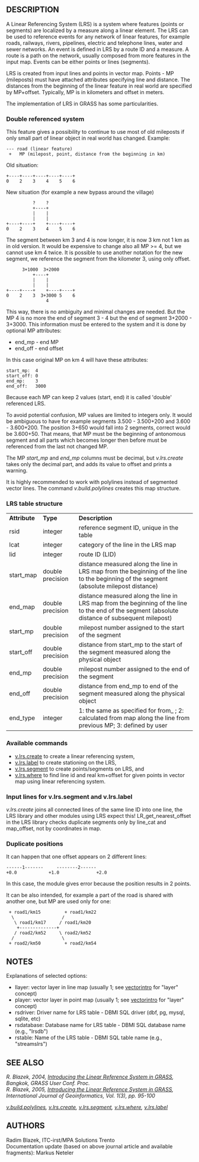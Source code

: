 ## DESCRIPTION

A Linear Referencing System (LRS) is a system where features (points or
segments) are localized by a measure along a linear element. The LRS can
be used to reference events for any network of linear features, for
example roads, railways, rivers, pipelines, electric and telephone
lines, water and sewer networks. An event is defined in LRS by a route
ID and a measure. A route is a path on the network, usually composed
from more features in the input map. Events can be either points or
lines (segments).

LRS is created from input lines and points in vector map. Points - MP
(mileposts) must have attached attributes specifying line and distance.
The distances from the beginning of the linear feature in real world are
specified by MP+offset. Typically, MP is in kilometers and offset in
meters.

The implementation of LRS in GRASS has some particularities.

### Double referenced system

This feature gives a possibility to continue to use most of old
mileposts if only small part of linear object in real world has changed.
Example:

```shell
--- road (linear feature)
 +   MP (milepost, point, distance from the beginning in km)
```

Old situation:

```shell
+----+----+----+----+----+
0    2    3    4    5    6
```

New situation (for example a new bypass around the village)

```shell
          ?    ?
          +----+
          |    |
          |    |
+----+----+    +----+----+
0    2    3    4    5    6
```

The segment between km 3 and 4 is now longer, it is now 3 km not 1 km as
in old version. It would be expensive to change also all MP \>= 4, but
we cannot use km 4 twice. It is possible to use another notation for the
new segment, we reference the segment from the kilometer 3, using only
offset.

```shell
      3+1000  3+2000
          +----+
          |    |
          |    |
+----+----+    +----+----+
0    2    3  3+3000 5    6
               4
```

This way, there is no ambiguity and minimal changes are needed. But the
MP 4 is no more the end of segment 3 - 4 but the end of segment 3+2000 -
3+3000. This information must be entered to the system and it is done by
optional MP attributes:

- end_mp - end MP
- end_off - end offset

In this case original MP on km 4 will have these attributes:

```shell
start_mp:  4
start_off: 0
end_mp:    3
end_off:   3000
```

Because each MP can keep 2 values (start, end) it is called 'double'
referenced LRS.

To avoid potential confusion, MP values are limited to integers only. It
would be ambiguous to have for example segments 3.500 - 3.500+200 and
3.600 - 3.600+200. The position 3+650 would fall into 2 segments,
correct would be 3.600+50. That means, that MP must be the beginning of
antonomous segment and all parts which becomes longer then before must
be referenced from the last not changed MP.

The MP *start_mp* and *end_mp* columns must be decimal, but
*v.lrs.create* takes only the decimal part, and adds its value to offset
and prints a warning.

It is highly recommended to work with polylines instead of segmented
vector lines. The command *v.build.polylines* creates this map
structure.

### LRS table structure

|               |                  |                                                                                                                                                 |
|---------------|------------------|-------------------------------------------------------------------------------------------------------------------------------------------------|
| **Attribute** | **Type**         | **Description**                                                                                                                                 |
| rsid          | integer          | reference segment ID, unique in the table                                                                                                       |
| lcat          | integer          | category of the line in the LRS map                                                                                                             |
| lid           | integer          | route ID (LID)                                                                                                                                  |
| start_map     | double precision | distance measured along the line in LRS map from the beginning of the line to the beginning of the segment (absolute milepost distance)         |
| end_map       | double precision | distance measured along the line in LRS map from the beginning of the line to the end of the segment (absolute distance of subsequent milepost) |
| start_mp      | double precision | milepost number assigned to the start of the segment                                                                                            |
| start_off     | double precision | distance from start_mp to the start of the segment measured along the physical object                                                           |
| end_mp        | double precision | milepost number assigned to the end of the segment                                                                                              |
| end_off       | double precision | distance from end_mp to end of the segment measured along the physical object                                                                   |
| end_type      | integer          | 1: the same as specified for from\_ ; 2: calculated from map along the line from previous MP; 3: defined by user                                |

### Available commands

- [v.lrs.create](v.lrs.create.md) to create a linear referencing system,
- [v.lrs.label](v.lrs.label.md) to create stationing on the LRS,
- [v.lrs.segment](v.lrs.segment.md) to create points/segments on LRS,
  and
- [v.lrs.where](v.lrs.where.md) to find line id and real km+offset for
  given points in vector map using linear referencing system.

### Input lines for v.lrs.segment and v.lrs.label

*v.lrs.create* joins all connected lines of the same line ID into one
line, the LRS library and other modules using LRS expect this!
LR_get_nearest_offset in the LRS library checks duplicate segments only
by line_cat and map_offset, not by coordinates in map.

### Duplicate positions

It can happen that one offset appears on 2 different lines:

```shell
------1-------     --------2------
+0.0            +1.0              +2.0
```

In this case, the module gives error because the position results in 2
points.

It can be also intended, for example a part of the road is shared with
another one, but MP are used only for one:

```shell
 + road1/km15         + road1/km22
  \                  /
   \ road1/km17     / road1/km20
    +--------------+
   / road2/km52     \ road2/km52
  /                  \
 + road2/km50         + road2/km54
```

## NOTES

Explanations of selected options:

- llayer: vector layer in line map (usually 1; see
  [vectorintro](vectorintro.md) for "layer" concept)
- player: vector layer in point map (usually 1; see
  [vectorintro](vectorintro.md) for "layer" concept)
- rsdriver: Driver name for LRS table - DBMI SQL driver (dbf, pg, mysql,
  sqlite, etc)
- rsdatabase: Database name for LRS table - DBMI SQL database name
  (e.g., "lrsdb")
- rstable: Name of the LRS table - DBMI SQL table name (e.g.,
  "streamslrs")

## SEE ALSO

*R. Blazek, 2004, [Introducing the Linear Reference System in
GRASS](https://foss4g.asia/2004/Full-Paper_PDF/Introducing-the-Linear-Reference-System-in-GRASS.pdf),
Bangkok, GRASS User Conf. Proc.*  
*R. Blazek, 2005, [Introducing the Linear Reference System in
GRASS](https://web.archive.org/web/20240814152234/http://creativecity.gscc.osaka-cu.ac.jp/IJG/article/download/320/321),
International Journal of Geoinformatics, Vol. 1(3), pp. 95-100*  

*[v.build.polylines](v.build.polylines.md),
[v.lrs.create](v.lrs.create.md), [v.lrs.segment](v.lrs.segment.md),
[v.lrs.where](v.lrs.where.md), [v.lrs.label](v.lrs.label.md)*

## AUTHORS

Radim Blazek, ITC-irst/MPA Solutions Trento  
Documentation update (based on above journal article and available
fragments): Markus Neteler
